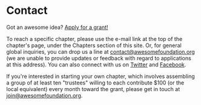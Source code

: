 # Contact

Got an awesome idea? [Apply for a grant!](<%= new_submission_path %>)

To reach a specific chapter, please use the e-mail link at the top of the chapter's page, under the Chapters section of this site. Or, for general global inquiries, you can drop us a line at contact@awesomefoundation.org (we are unable to provide updates or feedback with regard to applications at this address). You can also connect with us on [Twitter](https://twitter.com/awesomefound) and [Facebook](https://www.facebook.com/awesomefoundation).

If you're interested in starting your own chapter, which involves assembling a group of at least ten "trustees" willing to each contribute $100 (or the local equivalent) every month toward the grant, please get in touch at join@awesomefoundation.org.
